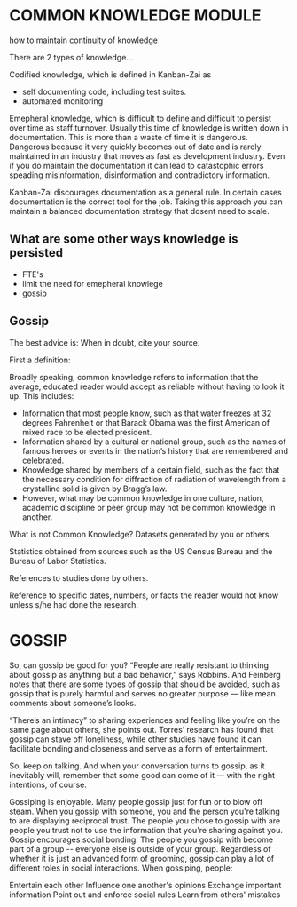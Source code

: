 # COMMON KNOWLEDGE MODULE

how to maintain continuity of knowledge

There are 2 types of knowledge...

Codified knowledge, which is defined in Kanban-Zai as 

* self documenting code, including test suites.
* automated monitoring

Emepheral knowledge, which is difficult to define and difficult to
persist over time as staff turnover.  Usually this time of knowledge
is written down in documentation.  This is more than a waste of time
it is dangerous.  Dangerous because it very quickly becomes out of
date and is rarely maintained in an industry that moves as fast as
development industry.  Even if you do maintain the documentation it
can lead to catastophic errors speading misinformation, disinformation
and contradictory information.

Kanban-Zai discourages documentation as a general rule.  In certain 
cases documentation is the correct tool for the job.  Taking this 
approach you can maintain a balanced documentation strategy that 
dosent need to scale.

## What are some other ways knowledge is persisted
* FTE's
* limit the need for emepheral knowlege
* gossip



## Gossip

The best advice is: When in doubt, cite your source.

First a definition:

Broadly speaking, common knowledge refers to information that the average, educated reader would accept as reliable without having to look it up. This includes:

* Information that most people know, such as that water freezes at 32 degrees Fahrenheit or that Barack Obama was the first American of mixed race to be elected president.
* Information shared by a cultural or national group, such as the names of famous heroes or events in the nation’s history that are remembered and celebrated.
* Knowledge shared by members of a certain field, such as the fact that the necessary condition for diffraction of radiation of wavelength from a crystalline solid is given by Bragg’s law.
* However, what may be common knowledge in one culture, nation, academic discipline or peer group may not be common knowledge in another.


What is not Common Knowledge?
Datasets generated by you or others.

Statistics obtained from sources such as the US Census Bureau and the Bureau of Labor Statistics.

References to studies done by others.

Reference to specific dates, numbers, or facts the reader would not know unless s/he had done the research.

# GOSSIP

So, can gossip be good for you?
“People are really resistant to thinking about gossip as anything but a bad behavior,” says Robbins. And Feinberg notes that there are some types of gossip that should be avoided, such as gossip that is purely harmful and serves no greater purpose — like mean comments about someone’s looks.

“There’s an intimacy” to sharing experiences and feeling like you’re on the same page about others, she points out. Torres’ research has found that gossip can stave off loneliness, while other studies have found it can facilitate bonding and closeness and serve as a form of entertainment.

So, keep on talking. And when your conversation turns to gossip, as it inevitably will, remember that some good can come of it — with the right intentions, of course.

Gossiping is enjoyable. Many people gossip just for fun or to blow off steam.
When you gossip with someone, you and the person you're talking to are displaying reciprocal trust. The people you chose to gossip with are people you trust not to use the information that you're sharing against you.
Gossip encourages social bonding. The people you gossip with become part of a group -- everyone else is outside of your group.
Regardless of whether it is just an advanced form of grooming, gossip can play a lot of different roles in social interactions. When gossiping, people:

Entertain each other
Influence one another's opinions
Exchange important information
Point out and enforce social rules
Learn from others' mistakes
